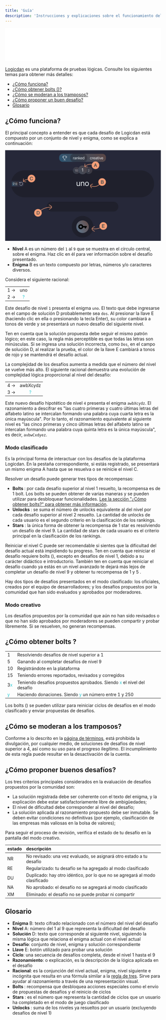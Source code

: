 ```yaml
---
title: 'Guía'
description: 'Instrucciones y explicaciones sobre el funcionamiento del sitio logicdan.com'
---
```


[![logo](../assets/logicdan_logo.svg "Logo de Logicdan")](https://logicdan.com)

[Logicdan](https://logicdan.com) es una plataforma de pruebas lógicas. Consulte los siguientes temas para obtener más detalles:

- [¿Cómo funciona?](#how-it-works)
- [¿Cómo obtener bolts (<span class="bolt"></span>)?](#how-to-get-bolts)
- [¿Cómo se moderan a los tramposos?](#how-cheaters-are-moderated)
- [¿Cómo proponer un buen desafío?](#how-to-propose-good-challenges)
- [Glosario](#glossary)

## <a name="how-it-works"></a>¿Cómo funciona?

El principal concepto a entender es que cada desafío de Logicdan está compuesto por un conjunto de nivel y enigma, como se explica a continuación:

<img class="print-screen" src="../assets/logicdan-screen.png" alt="logicdan printscreen">

- **Nivel** <span class="screen-index">A</span> es un número del `1` al `9` que se muestra en el círculo central, sobre el enigma. Haz clic en él para ver información sobre el desafío presentado.
- **Enigma** <span class="screen-index">B</span> es un texto compuesto por letras, números y/o caracteres diversos.

Considera el siguiente racional:

|   |   |
|---|:-:|
| 1 →|uno|
| 2 →| 	<font color=#26c9d1>?</font> |

Este desafío de nivel `1` presenta el enigma `uno`. El texto que debe ingresarse en el campo de solución <span class="screen-index">D</span> probablemente sea `dos`. Al presionar la llave <span class="screen-index">E</span> (haciendo clic en ella o presionando la tecla Enter), su color cambiará a tonos de verde y se presentará un nuevo desafío del siguiente nivel.

Ten en cuenta que la solución propuesta debe seguir el mismo patrón lógico; en este caso, la regla más perceptible es que todas las letras son minúsculas. Si se ingresa una solución incorrecta, como `Dos`, en el campo de solución <span class="screen-index">D</span>, al realizar la prueba, el color de la llave <span class="screen-index">E</span> cambiará a tonos de rojo y se mantendrá el desafío actual.

La complejidad de los desafíos aumenta a medida que el número del nivel se vuelve más alto. El siguiente racional demuestra una evolución de complejidad lógica proporcional al nivel del desafío:

|   |   |
|---|:-:|
| 4 →|awbXcydz|
| 3 →| 	<font color=#26c9d1>?</font> |

Este nuevo desafío hipotético de nivel `4` presenta el enigma `awbXcydz`. El razonamiento a descifrar es "las cuatro primeras y cuatro últimas letras del alfabeto latino se intercalan formando una palabra cuya cuarta letra es la única mayúscula". Por lo tanto, el razonamiento equivalente al siguiente nivel es "las cinco primeras y cinco últimas letras del alfabeto latino se intercalan formando una palabra cuya quinta letra es la única mayúscula", es decir, `avbwCxdyez`.

### Modo clasificado

Es la principal forma de interactuar con los desafíos de la plataforma Logicdan. En la pestaña correspondiente, si estás registrado, se presentará un mismo enigma <span class="screen-index">A</span> hasta que se resuelva o se reinicie el nivel <span class="screen-index">C</span>.

Resolver un desafío puede generar tres tipos de recompensas:

- **Bolts <span class="bolt"></span>**: por cada desafío superior al nivel 1 resuelto, la recompensa es de 1 bolt. Los bolts se pueden obtener de varias maneras y se pueden utilizar para desbloquear funcionalidades. [Lee la sección "¿Cómo obtener bolts?" para obtener más información](#how-to-get-bolts).
- **Unlocks <span class="unlock"></span>**: se suma el número de unlocks equivalente al del nivel por cada desafío superior al nivel 2 resuelto. La cantidad de unlocks de cada usuario es el segundo criterio en la clasificación de los rankings.
- **Stars <span class="star"></span>**: la única forma de obtener la recompensa de 1 star es resolviendo un desafío de nivel 9. La cantidad de stars de cada usuario es el criterio principal en la clasificación de los rankings.

Reiniciar el nivel <span class="screen-index">C</span> puede ser recomendable si sientes que la dificultad del desafío actual está impidiendo tu progreso. Ten en cuenta que reiniciar el desafío requiere bolts (<span class="bolt"></span>), excepto en desafíos de nivel 1, debido a su carácter didáctico e introductorio. También ten en cuenta que reiniciar el desafío cuando ya estás en un nivel avanzado te dejará más lejos de completar un desafío de nivel 9 y obtener tu recompensa de 1 <span class="star"></span> y 5 <span class="bolt"></span>.

Hay dos tipos de desafíos presentados en el modo clasificado: los oficiales, creados por el equipo de desarrolladores; y los desafíos propuestos por la comunidad que han sido evaluados y aprobados por moderadores.

### Modo creativo

Los desafíos propuestos por la comunidad que aún no han sido revisados o que no han sido aprobados por moderadores se pueden compartir y probar libremente. Si se resuelven, no generan recompensas.

## <a name="how-to-get-bolts"></a>¿Cómo obtener bolts <span class="bolt"></span>?

| | |
|:---|:---|
|1 <span class="bolt"></span>|Resolviendo desafíos de nivel superior a 1|
|5 <span class="bolt"></span>|Ganando <span class="star"></span> al completar desafíos de nivel 9|
|10 <span class="bolt"></span>|Registrándote en la plataforma|
|15 <span class="bolt"></span>|Teniendo errores reportados, revisados y corregidos|
|3<font color=#26c9d1>x</font> <span class="bolt"></span>|Teniendo desafíos propuestos aprobados. Siendo <font color=#26c9d1>x</font> el nivel del desafío|
|<font color=#26c9d1>y</font> <span class="bolt"></span>|Haciendo donaciones. Siendo <font color=#26c9d1>y</font> un número entre 1 y 250|

Los bolts (<span class="bolt"></span>) se pueden utilizar para reiniciar ciclos de desafíos en el modo clasificado y enviar propuestas de desafíos.

## <a name="how-cheaters-are-moderated"></a>¿Cómo se moderan a los tramposos?

Conforme a lo descrito en la [página de términos](/es/terms), está prohibida la divulgación, por cualquier medio, de soluciones de desafíos de nivel superior a 4, así como su uso para el progreso ilegítimo. El incumplimiento de esta regla puede resultar en la desactivación de la cuenta.

## <a name="how-to-propose-good-challenges"></a>¿Cómo proponer buenos desafíos?

Los tres criterios principales considerados en la evaluación de desafíos propuestos por la comunidad son:

- La solución registrada debe ser coherente con el texto del enigma, y la explicación debe estar satisfactoriamente libre de ambigüedades;
- El nivel de dificultad debe corresponder al nivel del desafío;
- La solución aplicada al razonamiento propuesto debe ser inmutable. Se deben evitar condiciones no definitivas (por ejemplo, clasificación de las empresas más valiosas en la bolsa de valores);

Para seguir el proceso de revisión, verifica el estado de tu desafío en la pantalla del modo creativo.

|estado|descripción|
|:---|:---|
|NR|No revisado: una vez evaluado, se asignará otro estado a tu desafío|
|RE|Regularizado: tu desafío se ha agregado al modo clasificado|
|DU|Duplicado: hay otro idéntico, por lo que no se agregará al modo clasificado|
|NA|No aprobado: el desafío no se agregará al modo clasificado|
|XM|Eliminado: el desafío no se puede probar ni compartir|


## <a name="glossary"></a>Glosario

- **Enigma** <span class="screen-index">B</span>: texto cifrado relacionado con el número del nivel del desafío
- **Nivel** <span class="screen-index">A</span>: número del 1 al 9 que representa la dificultad del desafío
- **Solución** <span class="screen-index">D</span>: texto que corresponde al siguiente nivel, siguiendo la misma lógica que relaciona el enigma actual con el nivel actual
- **Desafío**: conjunto de nivel, enigma y solución correspondiente
- **Llave** <span class="screen-index">E</span>: botón utilizado para probar una solución
- **Ciclo**: una secuencia de desafíos completa, desde el nivel 1 hasta el 9
- **Razonamiento**: o explicación, es la descripción de la lógica aplicada en el desafío
- **Racional**: es la conjunción del nivel actual, enigma, nivel siguiente e incógnita que resulta en una fórmula similar a la [regla de tres](https://es.wikipedia.org/wiki/Regla_de_tres). Sirve para ayudar al razonamiento a través de una representación visual.
- **Bolts <span class="bolt"></span>**: recompensa que desbloquea acciones especiales como el envío de propuestas de desafíos y el reinicio de ciclos
- **Stars <span class="star"></span>**: es el número que representa la cantidad de ciclos que un usuario ha completado en el modo de juego clasificado
- **Unlocks <span class="unlock"></span>**: suma de los niveles ya resueltos por un usuario (excluyendo desafíos de nivel 1)
